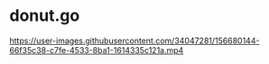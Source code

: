 # donut.go




https://user-images.githubusercontent.com/34047281/156680144-66f35c38-c7fe-4533-8ba1-1614335c121a.mp4

